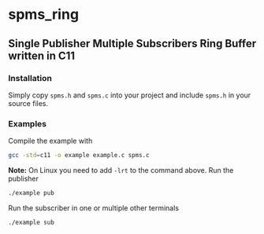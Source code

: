 # spms_ring
## Single Publisher Multiple Subscribers Ring Buffer written in C11

### Installation
Simply copy `spms.h` and `spms.c` into your project and include `spms.h` in your source files.


### Examples
Compile the example with
```sh
gcc -std=c11 -o example example.c spms.c
```
**Note:** On Linux you need to add `-lrt` to the command above.
Run the publisher
```sh
./example pub
```

Run the subscriber in one or multiple other terminals
```sh
./example sub
```
